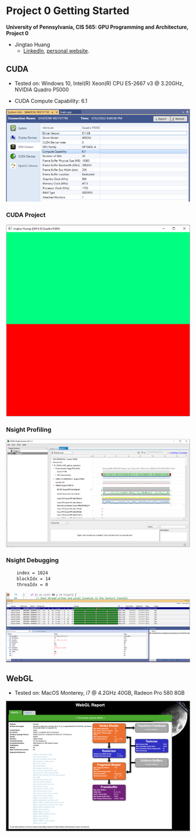 Project 0 Getting Started
====================

**University of Pennsylvania, CIS 565: GPU Programming and Architecture, Project 0**

- Jingtao Huang 
  - [LinkedIn](https://www.linkedin.com/in/jingtaoh/), [personal website](https://www.jingtaoh.com/).

## CUDA
- Tested on: Windows 10, Intel(R) Xeon(R) CPU E5-2667 v3 @ 3.20GHz, NVIDIA Quadro P5000

- CUDA Compute Capability: 6.1

![Compute Capability](images/compute-capability.PNG)

### CUDA Project
![CUDA](images/cuda.PNG)

### Nsight Profiling
![Nsight Profiling](images/nsight-profiling.PNG)

### Nsight Debugging
```text
    index = 1024
    blockIdx = 14
    threaIdx = 0
```
![Nsight Debugging](images/nsight-debugging.PNG)

## WebGL 
- Tested on: MacOS Monterey, i7 @ 4.2GHz 40GB, Radeon Pro 580 8GB

![WebGL support](images/webGL.png)
